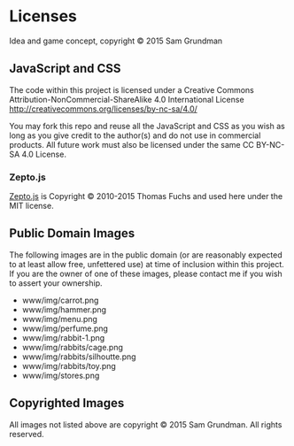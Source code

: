 ---
---
# Licenses

Idea and game concept, copyright © 2015 Sam Grundman

## JavaScript and CSS

The code within this project is licensed under a Creative Commons Attribution-NonCommercial-ShareAlike 4.0 International License
http://creativecommons.org/licenses/by-nc-sa/4.0/

You may fork this repo and reuse all the JavaScript and CSS as you wish as long as you give credit to the author(s)
and do not use in commercial products. All future work must also be licensed under the same CC BY-NC-SA 4.0 License.

### Zepto.js

[Zepto.js](http://zeptojs.com) is Copyright &copy; 2010-2015 Thomas Fuchs and used here under the MIT license.

## Public Domain Images

The following images are in the public domain (or are reasonably expected to at least allow free, unfettered use)
at time of inclusion within this project. If you are the owner of one of these images, please contact me if you wish
to assert your ownership.

* www/img/carrot.png
* www/img/hammer.png
* www/img/menu.png
* www/img/perfume.png
* www/img/rabbit-1.png
* www/img/rabbits/cage.png
* www/img/rabbits/silhoutte.png
* www/img/rabbits/toy.png
* www/img/stores.png

## Copyrighted Images

All images not listed above are copyright © 2015 Sam Grundman. All rights reserved.
